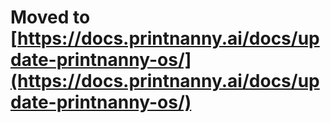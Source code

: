 # Moved to [https://docs.printnanny.ai/docs/update-printnanny-os/](https://docs.printnanny.ai/docs/update-printnanny-os/)